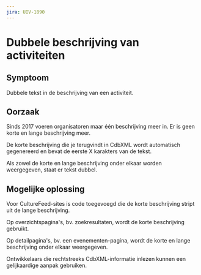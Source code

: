 ```yaml
---
jira: UIV-1890
---
```


# Dubbele beschrijving van activiteiten

## Symptoom

Dubbele tekst in de beschrijving van een activiteit.

## Oorzaak

Sinds 2017 voeren organisatoren maar één beschrijving meer in. Er is geen korte en lange beschrijving meer.

De korte beschrijving die je terugvindt in CdbXML wordt automatisch gegenereerd en bevat de eerste X karakters van de tekst.

Als zowel de korte en lange beschrijving onder elkaar worden weergegeven, staat er tekst dubbel.

## Mogelijke oplossing

Voor CultureFeed-sites is code toegevoegd die de korte beschrijving stript uit de lange beschrijving.

Op overzichtspagina's, bv. zoekresultaten, wordt de korte beschrijving gebruikt.

Op detailpagina's, bv. een evenementen-pagina, wordt de korte en lange beschrijving onder elkaar weergegeven.

Ontwikkelaars die rechtstreeks CdbXML-informatie inlezen kunnen een gelijkaardige aanpak gebruiken.
